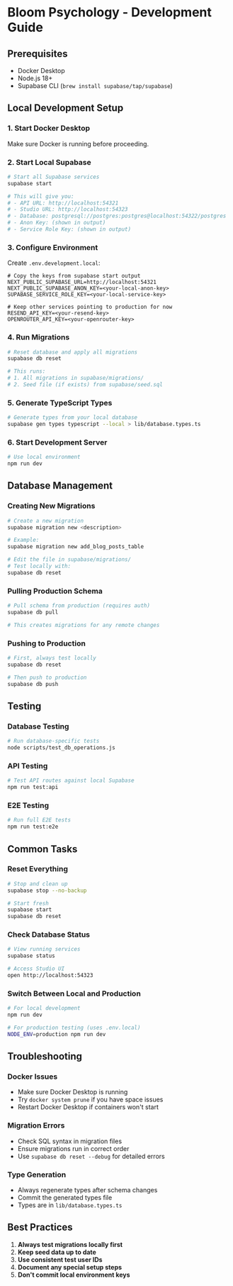 # Bloom Psychology - Development Guide

## Prerequisites
- Docker Desktop
- Node.js 18+
- Supabase CLI (`brew install supabase/tap/supabase`)

## Local Development Setup

### 1. Start Docker Desktop
Make sure Docker is running before proceeding.

### 2. Start Local Supabase
```bash
# Start all Supabase services
supabase start

# This will give you:
# - API URL: http://localhost:54321
# - Studio URL: http://localhost:54323
# - Database: postgresql://postgres:postgres@localhost:54322/postgres
# - Anon Key: (shown in output)
# - Service Role Key: (shown in output)
```

### 3. Configure Environment
Create `.env.development.local`:
```env
# Copy the keys from supabase start output
NEXT_PUBLIC_SUPABASE_URL=http://localhost:54321
NEXT_PUBLIC_SUPABASE_ANON_KEY=<your-local-anon-key>
SUPABASE_SERVICE_ROLE_KEY=<your-local-service-key>

# Keep other services pointing to production for now
RESEND_API_KEY=<your-resend-key>
OPENROUTER_API_KEY=<your-openrouter-key>
```

### 4. Run Migrations
```bash
# Reset database and apply all migrations
supabase db reset

# This runs:
# 1. All migrations in supabase/migrations/
# 2. Seed file (if exists) from supabase/seed.sql
```

### 5. Generate TypeScript Types
```bash
# Generate types from your local database
supabase gen types typescript --local > lib/database.types.ts
```

### 6. Start Development Server
```bash
# Use local environment
npm run dev
```

## Database Management

### Creating New Migrations
```bash
# Create a new migration
supabase migration new <description>

# Example:
supabase migration new add_blog_posts_table

# Edit the file in supabase/migrations/
# Test locally with:
supabase db reset
```

### Pulling Production Schema
```bash
# Pull schema from production (requires auth)
supabase db pull

# This creates migrations for any remote changes
```

### Pushing to Production
```bash
# First, always test locally
supabase db reset

# Then push to production
supabase db push
```

## Testing

### Database Testing
```bash
# Run database-specific tests
node scripts/test_db_operations.js
```

### API Testing
```bash
# Test API routes against local Supabase
npm run test:api
```

### E2E Testing
```bash
# Run full E2E tests
npm run test:e2e
```

## Common Tasks

### Reset Everything
```bash
# Stop and clean up
supabase stop --no-backup

# Start fresh
supabase start
supabase db reset
```

### Check Database Status
```bash
# View running services
supabase status

# Access Studio UI
open http://localhost:54323
```

### Switch Between Local and Production
```bash
# For local development
npm run dev

# For production testing (uses .env.local)
NODE_ENV=production npm run dev
```

## Troubleshooting

### Docker Issues
- Make sure Docker Desktop is running
- Try `docker system prune` if you have space issues
- Restart Docker Desktop if containers won't start

### Migration Errors
- Check SQL syntax in migration files
- Ensure migrations run in correct order
- Use `supabase db reset --debug` for detailed errors

### Type Generation
- Always regenerate types after schema changes
- Commit the generated types file
- Types are in `lib/database.types.ts`

## Best Practices

1. **Always test migrations locally first**
2. **Keep seed data up to date**
3. **Use consistent test user IDs**
4. **Document any special setup steps**
5. **Don't commit local environment keys**